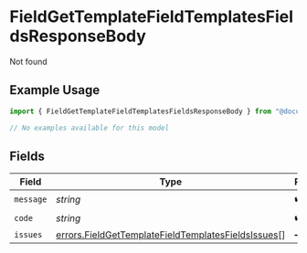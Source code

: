 # FieldGetTemplateFieldTemplatesFieldsResponseBody

Not found

## Example Usage

```typescript
import { FieldGetTemplateFieldTemplatesFieldsResponseBody } from "@documenso/sdk-typescript/models/errors";

// No examples available for this model
```

## Fields

| Field                                                                                                                    | Type                                                                                                                     | Required                                                                                                                 | Description                                                                                                              |
| ------------------------------------------------------------------------------------------------------------------------ | ------------------------------------------------------------------------------------------------------------------------ | ------------------------------------------------------------------------------------------------------------------------ | ------------------------------------------------------------------------------------------------------------------------ |
| `message`                                                                                                                | *string*                                                                                                                 | :heavy_check_mark:                                                                                                       | N/A                                                                                                                      |
| `code`                                                                                                                   | *string*                                                                                                                 | :heavy_check_mark:                                                                                                       | N/A                                                                                                                      |
| `issues`                                                                                                                 | [errors.FieldGetTemplateFieldTemplatesFieldsIssues](../../models/errors/fieldgettemplatefieldtemplatesfieldsissues.md)[] | :heavy_minus_sign:                                                                                                       | N/A                                                                                                                      |